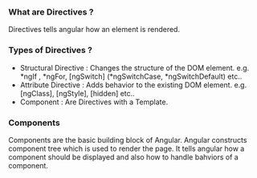 ### What are Directives ?
Directives tells angular how an element is rendered.

### Types of Directives ?
- Structural Directive : Changes the structure of the DOM element. e.g. *ngIf , *ngFor, [ngSwitch] (*ngSwitchCase, *ngSwitchDefault) etc..
- Attribute Directive : Adds behavior to the existing DOM element. e.g. [ngClass], [ngStyle], [hidden] etc..
- Component : Are Directives with a Template.

### Components
Components are the basic building block of Angular. Angular constructs component tree which is used to render the page. It tells angular how a component should be displayed and also how to handle bahviors of a component. 
